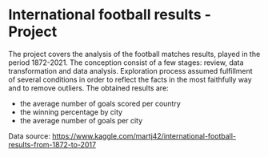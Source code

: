 # International football results - Project
The project covers the analysis of the football matches results, played in the period 1872-2021. The conception consist of a few stages: review, data transformation and data analysis.  Exploration process assumed fulfillment of several conditions in order to reflect the facts in the most faithfully way and to remove outliers. The obtained results are:
- the average number of goals scored per country
- the winning percentage by city
- the average number of goals per city

Data source: https://www.kaggle.com/martj42/international-football-results-from-1872-to-2017
